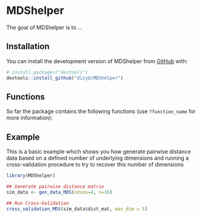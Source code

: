 
# MDShelper

<!-- badges: start -->
<!-- badges: end -->

The goal of MDShelper is to ...

## Installation

You can install the development version of MDShelper from [GitHub](https://github.com/) with:

``` r
# install.packages("devtools")
devtools::install_github("dizyd/MDShelper")
```

## Functions 

So far the package contains the following functions (use `?function_name` for more information):

## Example

This is a basic example which shows you how generate pairwise distance data based on a defined number of underlying dimensions and running a cross-validation procedure to try to recover this number of dimensions

``` r
library(MDShelper)

## Generate pairwise distance matrix
sim_data <- gen_data_MDS(ndims=4, n=16)

## Run Cross-Validation
cross_validation_MDS(sim_data$dist_mat, max_dim = 5)


```

